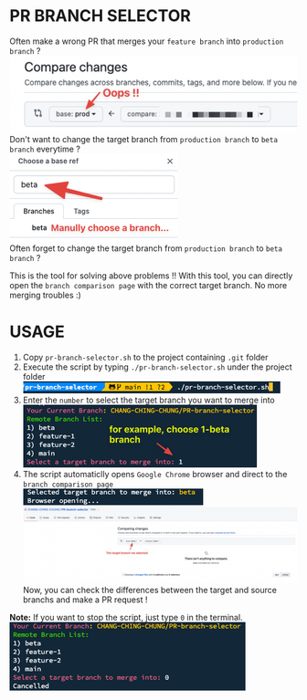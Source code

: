 # PR BRANCH SELECTOR
Often make a wrong PR that merges your `feature branch` into `production branch` ?  
![](/images/feature_to_production.png)  
Don't want to change the target branch from `production branch` to `beta branch` everytime ?  
![](/images/manullay_choose_branch.png)  
Often forget to change the target branch from `production branch` to `beta branch` ?  

This is the tool for solving above problems !!
With this tool, you can directly open the `branch comparison page` with the correct target branch.
No more merging troubles :)

# USAGE
1. Copy `pr-branch-selector.sh` to the project containing `.git` folder  
2. Execute the script by typing `./pr-branch-selector.sh` under the project folder  
![](/images/execute_script.png)  
3. Enter the `number` to select the target branch you want to merge into  
![](/images/choose_branch.png)  
4. The script automaticlly opens `Google Chrome` browser and direct to the `branch comparison page`  
![](/images/open_browser.png)  
![](/images/branch_comparison_page.png)  
Now, you can check the differences between the target and source branchs and make a PR request !  

**Note:** If you want to stop the script, just type `0` in the terminal.  
![](/images/cancell.png)  

